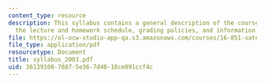 ```yaml
---
content_type: resource
description: This syllabus contains a general description of the course, its organization,
  the lecture and homework schedule, grading policies, and information about resources.
file: https://ol-ocw-studio-app-qa.s3.amazonaws.com/courses/16-851-satellite-engineering-fall-2003/3613910876875e367d4018ce091ccf4c_syllabus_2003.pdf
file_type: application/pdf
resourcetype: Document
title: syllabus_2003.pdf
uid: 36139108-7687-5e36-7d40-18ce091ccf4c
---
```

